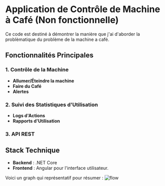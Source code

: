 # Application de Contrôle de Machine à Café (Non fonctionnelle)

Ce code est destiné à démontrer la manière que j'ai d'aborder la problèmatique du problème de la machine a café.

## Fonctionnalités Principales

### 1. **Contrôle de la Machine**
   - **Allumer/Éteindre la machine** 
   - **Faire du Café** 
   - **Alertes** 

### 2. **Suivi des Statistiques d'Utilisation**
   - **Logs d'Actions** 
   - **Rapports d'Utilisation**

### 3. **API REST**

## Stack Technique

- **Backend** : .NET Core
- **Frontend** : Angular pour l'interface utilisateur.
  
Voici un graph qui représentatif pour résumer :
![flow](https://github.com/user-attachments/assets/6ebf94c1-fae9-4d3b-b44b-1200186f2ec9)
